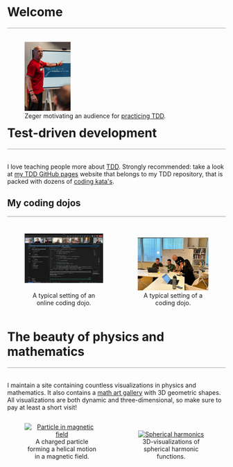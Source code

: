 # Welcome
<div style="border-top: 2px solid #cccccc"><br/></div>

<div style="float: left;">
<figure style="float: left;">
    <img src="images/zeger-teaching-1.png" alt="Zeger" width="25%" />
    <figcaption>Zeger motivating an audience for <a href="https://www.hendrikse.name/tdd/">practicing TDD</a>.</figcaption>
</figure>
</div>

# Test-driven development
<div style="border-top: 2px solid #cccccc"><br/></div>

I love teaching people more about [TDD](https://www.hendrikse.name/tdd/).
Strongly recommended: take a look at [my TDD GitHub pages](https://www.hendrikse.name/tdd/) 
website that belongs to my TDD repository, that is packed with dozens of 
[coding kata&apos;s](https://www.hendrikse.name/tdd/katas.md).

## My coding dojos
<div style="border-top: 1px solid #999999"><br/></div>

<div style="display: flex; align-items: flex-end;">
<figure style="float: left; width: 50%; text-align: center">
  <a href="https://www.hendrikse.name/tdd/dojo.html">
    <img alt="Online dojo" src="images/DojoInAction.png"/>
  </a>&nbsp;&nbsp;&nbsp;
  <figcaption>A typical setting of an online coding dojo.</figcaption>
</figure>
<figure style="float: right; width: 45%; text-align: center">
  &nbsp;
  <a href="https://www.hendrikse.name/tdd/dojo.html">
    <img src="images/zeger_teaching.jpg" alt="Coding dojo"/>
  </a>
  <figcaption>A typical setting of a coding dojo.</figcaption>
</figure>
</div>
<p style="clear: both;"></p>


# The beauty of physics and mathematics
<div style="border-top: 2px solid #cccccc"><br/></div>

I maintain a site containing countless visualizations in physics and mathematics.
It also contains a [math art gallery](https://www.hendrikse.name/science/geometry.html) with 3D geometric shapes.
All visualizations are both dynamic and three-dimensional, so make sure to pay 
at least a short visit!

<div style="display: flex; align-items: flex-end;">
<figure style="float: left; width: 50%; text-align: center">
  <a href="https://www.hendrikse.name/science/">
    <img alt="Particle in magnetic field" src="https://www.hendrikse.name/science/images/helical_motion.png"/>
  </a>
  <figcaption>A charged particle forming a helical motion in a magnetic field.</figcaption>
</figure>
<figure style="float: right; width: 50%; text-align: center">
  <a href="https://www.hendrikse.name/science/">
    <img alt="Spherical harmonics" src="https://www.hendrikse.name/science/images/atomic_orbitals.png" /> 
  </a>
  <figcaption>3D-visualizations of spherical harmonic functions.</figcaption>
</figure>
</div>
<p style="clear: both;"></p>


